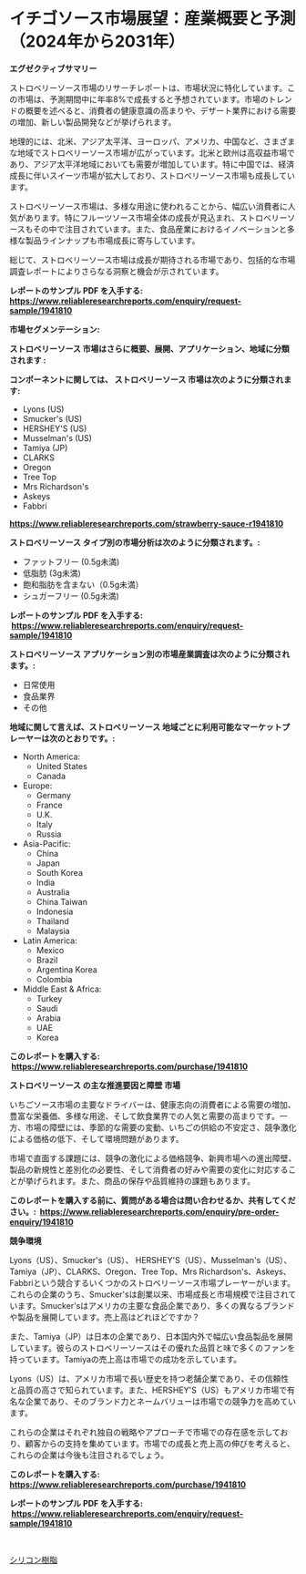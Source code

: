 <p><h1>イチゴソース市場展望：産業概要と予測（2024年から2031年）</h1></p><p><strong>エグゼクティブサマリー</strong></p>
<p><p>ストロベリーソース市場のリサーチレポートは、市場状況に特化しています。この市場は、予測期間中に年率8%で成長すると予想されています。市場のトレンドの概要を述べると、消費者の健康意識の高まりや、デザート業界における需要の増加、新しい製品開発などが挙げられます。</p><p>地理的には、北米、アジア太平洋、ヨーロッパ、アメリカ、中国など、さまざまな地域でストロベリーソース市場が広がっています。北米と欧州は高収益市場であり、アジア太平洋地域においても需要が増加しています。特に中国では、経済成長に伴いスイーツ市場が拡大しており、ストロベリーソース市場も成長しています。</p><p>ストロベリーソース市場は、多様な用途に使われることから、幅広い消費者に人気があります。特にフルーツソース市場全体の成長が見込まれ、ストロベリーソースもその中で注目されています。また、食品産業におけるイノベーションと多様な製品ラインナップも市場成長に寄与しています。</p><p>総じて、ストロベリーソース市場は成長が期待される市場であり、包括的な市場調査レポートによりさらなる洞察と機会が示されています。</p></p>
<p><strong>レポートのサンプル PDF を入手する: <a href="https://www.reliableresearchreports.com/enquiry/request-sample/1941810">https://www.reliableresearchreports.com/enquiry/request-sample/1941810</a></strong></p>
<p><strong>市場セグメンテーション:</strong></p>
<p><strong> ストロベリーソース 市場はさらに概要、展開、アプリケーション、地域に分類されます :</strong></p>
<p><strong>コンポーネントに関しては、 ストロベリーソース 市場は次のように分類されます: &nbsp;</strong></p>
<p><ul><li>Lyons (US)</li><li>Smucker's (US)</li><li>HERSHEY'S (US)</li><li>Musselman's (US)</li><li>Tamiya (JP)</li><li>CLARKS</li><li>Oregon</li><li>Tree Top</li><li>Mrs Richardson's</li><li>Askeys</li><li>Fabbri</li></ul></p>
<p><strong><a href="https://www.reliableresearchreports.com/strawberry-sauce-r1941810">https://www.reliableresearchreports.com/strawberry-sauce-r1941810</a></strong></p>
<p><strong> ストロベリーソース タイプ別の市場分析は次のように分類されます。:</strong></p>
<p><ul><li>ファットフリー (0.5g未満)</li><li>低脂肪 (3g未満)</li><li>飽和脂肪を含まない（0.5g未満）</li><li>シュガーフリー (0.5g未満)</li></ul></p>
<p><strong>レポートのサンプル PDF を入手する: &nbsp;<a href="https://www.reliableresearchreports.com/enquiry/request-sample/1941810">https://www.reliableresearchreports.com/enquiry/request-sample/1941810</a></strong></p>
<p><strong> ストロベリーソース アプリケーション別の市場産業調査は次のように分類されます。:</strong></p>
<p><ul><li>日常使用</li><li>食品業界</li><li>その他</li></ul></p>
<p><strong>地域に関して言えば、ストロベリーソース 地域ごとに利用可能なマーケットプレーヤーは次のとおりです。:</strong></p>
<p><ul>
    <li>
        North America:
        <ul>
            <li>United States</li>
            <li>Canada</li>
        </ul>
    </li>
    <li>
        Europe:
        <ul>
            <li>Germany</li>
            <li>France</li>
            <li>U.K.</li>
            <li>Italy</li>
            <li>Russia</li>
        </ul>
    </li>
    <li>
        Asia-Pacific:
        <ul>
            <li>China</li>
            <li>Japan</li>
            <li>South Korea</li>
            <li>India</li>
            <li>Australia</li>
            <li>China Taiwan</li>
            <li>Indonesia</li>
            <li>Thailand</li>
            <li>Malaysia</li>
        </ul>
    </li>
    <li>
        Latin America:
        <ul>
            <li>Mexico</li>
            <li>Brazil</li>
            <li>Argentina Korea</li>
            <li>Colombia</li>
        </ul>
    </li>
    <li>
        Middle East & Africa:
        <ul>
            <li>Turkey</li>
            <li>Saudi</li>
            <li>Arabia</li>
            <li>UAE</li>
            <li>Korea</li>
        </ul>
    </li>
    </ul></p>
<p><strong>このレポートを購入する: &nbsp;<a href="https://www.reliableresearchreports.com/purchase/1941810">https://www.reliableresearchreports.com/purchase/1941810</a></strong></p>
<p><strong>ストロベリーソース の主な推進要因と障壁 市場</strong></p>
<p><p>いちごソース市場の主要なドライバーは、健康志向の消費者による需要の増加、豊富な栄養価、多様な用途、そして飲食業界での人気と需要の高まりです。一方、市場の障壁には、季節的な需要の変動、いちごの供給の不安定さ、競争激化による価格の低下、そして環境問題があります。</p><p>市場で直面する課題には、競争の激化による価格競争、新興市場への進出障壁、製品の新規性と差別化の必要性、そして消費者の好みや需要の変化に対応することが挙げられます。また、商品の保存や品質維持の課題もあります。</p></p>
<p><strong>このレポートを購入する前に、質問がある場合は問い合わせるか、共有してください。:&nbsp; <a href="https://www.reliableresearchreports.com/enquiry/pre-order-enquiry/1941810">https://www.reliableresearchreports.com/enquiry/pre-order-enquiry/1941810</a></strong></p>
<p><strong>競争環境</strong></p>
<p><p>Lyons（US）、Smucker's（US）、 HERSHEY'S（US）、Musselman's（US）、Tamiya（JP）、CLARKS、Oregon、Tree Top、Mrs Richardson's、Askeys、Fabbriという競合するいくつかのストロベリーソース市場プレーヤーがいます。これらの企業のうち、Smucker'sは創業以来、市場成長と市場規模で注目されています。Smucker'sはアメリカの主要な食品企業であり、多くの異なるブランドや製品を展開しています。売上高はどれほどですか？</p><p>また、Tamiya（JP）は日本の企業であり、日本国内外で幅広い食品製品を展開しています。彼らのストロベリーソースはその優れた品質と味で多くのファンを持っています。Tamiyaの売上高は市場での成功を示しています。</p><p>Lyons（US）は、アメリカ市場で長い歴史を持つ老舗企業であり、その信頼性と品質の高さで知られています。また、HERSHEY'S（US）もアメリカ市場で有名な企業であり、そのブランド力とネームバリューは市場での競争力を高めています。</p><p>これらの企業はそれぞれ独自の戦略やアプローチで市場での存在感を示しており、顧客からの支持を集めています。市場での成長と売上高の伸びを考えると、これらの企業は今後も注目されるでしょう。</p></p>
<p><strong>このレポートを購入する: &nbsp; <a href="https://www.reliableresearchreports.com/purchase/1941810">https://www.reliableresearchreports.com/purchase/1941810</a></strong></p>
<p><strong>レポートのサンプル PDF を入手する: &nbsp;<a href="https://www.reliableresearchreports.com/enquiry/request-sample/1941810">https://www.reliableresearchreports.com/enquiry/request-sample/1941810</a></strong><strong></strong></p>
<p>&nbsp;</p>
<p><p><a href="https://medium.com/@lawrencewatkins654/%E3%82%B7%E3%83%AA%E3%82%B3%E3%83%BC%E3%83%B3%E6%A8%B9%E8%84%82%E5%B8%82%E5%A0%B4%E8%AA%BF%E6%9F%BB%E3%83%AC%E3%83%9D%E3%83%BC%E3%83%88-%E3%81%9D%E3%81%AE%E6%AD%B4%E5%8F%B2%E3%81%A82031%E5%B9%B4%E3%81%BE%E3%81%A7%E3%81%AE%E4%BA%88%E6%B8%AC-6cea4ffbba9f">シリコン樹脂</a></p></p>